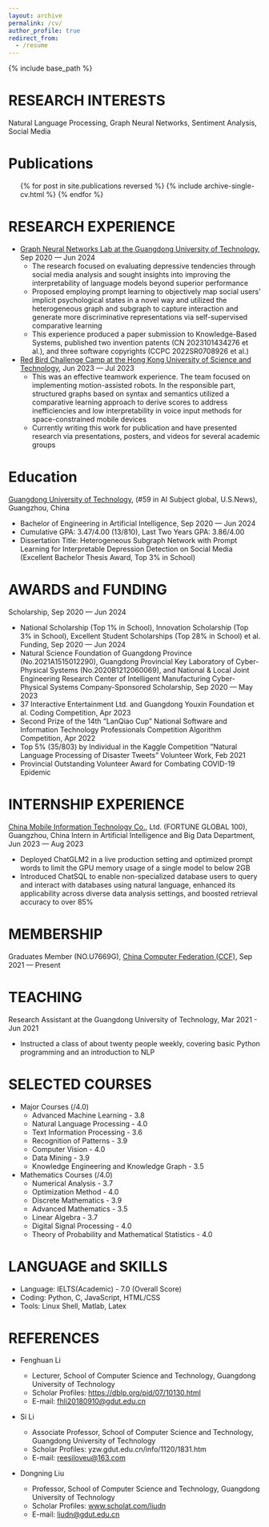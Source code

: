 ```yaml
---
layout: archive
permalink: /cv/
author_profile: true
redirect_from:
  - /resume
---
```


{% include base_path %}

RESEARCH INTERESTS
======
Natural Language Processing, Graph Neural Networks, Sentiment Analysis, Social Media

Publications
======
  <ul>{% for post in site.publications reversed %}
    {% include archive-single-cv.html %}
  {% endfor %}</ul>

RESEARCH EXPERIENCE
======
* [Graph Neural Networks Lab at the Guangdong University of Technology](https://cs.gdut.edu.cn/English/About_us.htm), Sep 2020 — Jun 2024
  * The research focused on evaluating depressive tendencies through social media analysis and sought insights into improving the interpretability of language models beyond superior performance
  * Proposed employing prompt learning to objectively map social users’ implicit psychological states in a novel way and utilized the heterogeneous graph and subgraph to capture interaction and generate more discriminative representations via self-supervised comparative learning
  * This experience produced a paper submission to Knowledge-Based Systems, published two invention patents (CN 2023101434276 et al.), and three software copyrights (CCPC 2022SR0708926 et al.)
* [Red Bird Challenge Camp at the Hong Kong University of Science and Technology](https://www.hkust-gz.edu.cn/academics/teaching-and-learning-innovation/red-bird-challenge-camp/), Jun 2023 — Jul 2023
  * This was an effective teamwork experience. The team focused on implementing motion-assisted robots. In the responsible part, structured graphs based on syntax and semantics utilized a comparative learning approach to derive scores to address inefficiencies and low interpretability in voice input methods for space-constrained mobile devices
  * Currently writing this work for publication and have presented research via presentations, posters, and videos for several academic groups

Education
======
[Guangdong University of Technology](https://english.gdut.edu.cn/), (#59 in AI Subject global, U.S.News), Guangzhou, China
* Bachelor of Engineering in Artificial Intelligence, Sep 2020 — Jun 2024
* Cumulative GPA: 3.47/4.00 (13/810), Last Two Years GPA: 3.86/4.00
* Dissertation Title: Heterogeneous Subgraph Network with Prompt Learning for Interpretable Depression Detection on Social Media (Excellent Bachelor Thesis Award, Top 3% in School)

AWARDS and FUNDING
======
Scholarship, Sep 2020 — Jun 2024
* National Scholarship (Top 1% in School), Innovation Scholarship (Top 3% in School), Excellent Student Scholarships (Top 28% in School) et al.
Funding, Sep 2020 — Jun 2024
* Natural Science Foundation of Guangdong Province (No.2021A1515012290), Guangdong Provincial Key Laboratory of Cyber-Physical Systems (No.2020B1212060069), and National \& Local Joint Engineering Research Center of Intelligent Manufacturing Cyber-Physical Systems
Company-Sponsored Scholarship, Sep 2020 — May 2023
* 37 Interactive Entertainment Ltd. and Guangdong Youxin Foundation et al.
Coding Competition, Apr 2023
* Second Prize of the 14th ”LanQiao Cup” National Software and Information Technology Professionals Competition
Algorithm Competition, Apr 2022
* Top 5% (35/803) by Individual in the Kaggle Competition ”Natural Language Processing of Disaster Tweets”
Volunteer Work, Feb 2021
* Provincial Outstanding Volunteer Award for Combating COVID-19 Epidemic

INTERNSHIP EXPERIENCE
======
[China Mobile Information Technology Co.](https://www.cmi.chinamobile.com/en), Ltd. (FORTUNE GLOBAL 100), Guangzhou, China
Intern in Artificial Intelligence and Big Data Department, Jun 2023 — Aug 2023
* Deployed ChatGLM2 in a live production setting and optimized prompt words to limit the GPU memory usage of a single model to below 2GB
* Introduced ChatSQL to enable non-specialized database users to query and interact with databases using natural language, enhanced its applicability across diverse data analysis settings, and boosted retrieval accuracy to over 85\%

MEMBERSHIP
======
Graduates Member (NO.U7669G), [China Computer Federation (CCF)](https://www.ccf.org.cn/en/), Sep 2021 — Present
  
TEACHING
======
Research Assistant at the Guangdong University of Technology, Mar 2021 - Jun 2021
* Instructed a class of about twenty people weekly, covering basic Python programming and an introduction to NLP 
  
SELECTED COURSES
======
* Major Courses (/4.0)
  * Advanced Machine Learning - 3.8
  * Natural Language Processing - 4.0
  * Text Information Processing - 3.6
  * Recognition of Patterns - 3.9
  * Computer Vision - 4.0
  * Data Mining - 3.9
  * Knowledge Engineering and Knowledge Graph - 3.5
* Mathematics Courses (/4.0)
  * Numerical Analysis - 3.7
  * Optimization Method - 4.0
  * Discrete Mathematics - 3.9
  * Advanced Mathematics - 3.5
  * Linear Algebra - 3.7
  * Digital Signal Processing - 4.0
  * Theory of Probability and Mathematical Statistics - 4.0  

LANGUAGE and SKILLS
======
* Language: IELTS(Academic) - 7.0 (Overall Score)
* Coding: Python, C, JavaScript, HTML/CSS
* Tools: Linux Shell, Matlab, Latex

REFERENCES
======
* Fenghuan Li
  * Lecturer, School of Computer Science and Technology, Guangdong University of Technology
  * Scholar Profiles: https://dblp.org/pid/07/10130.html
  * E-mail: fhli20180910@gdut.edu.cn
 
* Si Li
  * Associate Professor, School of Computer Science and Technology, Guangdong University of Technology
  * Scholar Profiles: yzw.gdut.edu.cn/info/1120/1831.htm
  * E-mail: reesiloveu@163.com
  
* Dongning Liu
  * Professor, School of Computer Science and Technology, Guangdong University of Technology
  * Scholar Profiles: www.scholat.com/liudn
  * E-mail: liudn@gdut.edu.cn
